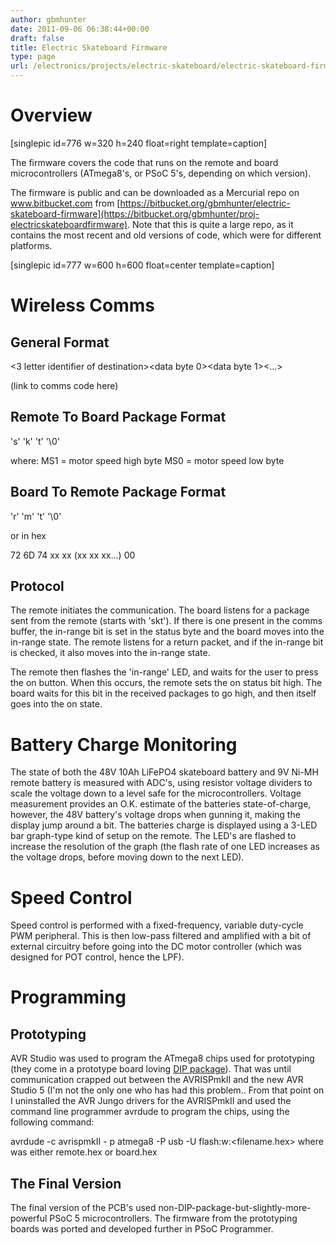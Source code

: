 ```yaml
---
author: gbmhunter
date: 2011-09-06 06:38:44+00:00
draft: false
title: Electric Skateboard Firmware
type: page
url: /electronics/projects/electric-skateboard/electric-skateboard-firmware
---
```


# Overview


[singlepic id=776 w=320 h=240 float=right template=caption]

The firmware covers the code that runs on the remote and board microcontrollers (ATmega8's, or PSoC 5's, depending on which version).

The firmware is public and can be downloaded as a Mercurial repo on www.bitbucket.com from [https://bitbucket.org/gbmhunter/electric-skateboard-firmware](https://bitbucket.org/gbmhunter/proj-electricskateboardfirmware). Note that this is quite a large repo, as it contains the most recent and old versions of code, which were for different platforms.

[singlepic id=777 w=600 h=600 float=center template=caption]


# Wireless Comms




## General Format


<3 letter identifier of destination><number of data bytes n><data byte 0><data byte 1><...><data byte n><checksum>

(link to comms code here)


## Remote To Board Package Format


's' 'k' 't' <number of data bytes> <status byte> <MS1> <MS0> '\0'

where:
MS1 = motor speed high byte
MS0 = motor speed low byte


## Board To Remote Package Format


'r' 'm' 't' <number of data bytes> <status byte> '\0'

or in hex

72 6D 74 xx xx (xx xx xx...) 00


## Protocol


The remote initiates the communication. The board listens for a package sent from the remote (starts with 'skt'). If there is one present in the comms buffer, the in-range bit is set in the status byte and the board moves into the in-range state. The remote listens for a return packet, and if the in-range bit is checked, it also moves into the in-range state.

The remote then flashes the 'in-range' LED, and waits for the user to press the on button. When this occurs, the remote sets the on status bit high. The board waits for this bit in the received packages to go high, and then itself goes into the on state.


# Battery Charge Monitoring


The state of both the 48V 10Ah LiFePO4 skateboard battery and 9V Ni-MH remote battery is measured with ADC's, using resistor voltage dividers to scale the voltage down to a level safe for the microcontrollers. Voltage measurement provides an O.K. estimate of the batteries state-of-charge, however, the 48V battery's voltage drops when gunning it, making the display jump around a bit. The batteries charge is displayed using a 3-LED bar graph-type kind of setup on the remote. The LED's are flashed to increase the resolution of the graph (the flash rate of one LED increases as the voltage drops, before moving down to the next LED).


# Speed Control


Speed control is performed with a fixed-frequency, variable duty-cycle PWM peripheral. This is then low-pass filtered and amplified with a bit of external circuitry before going into the DC motor controller (which was designed for POT control, hence the LPF).


# Programming




## Prototyping


AVR Studio was used to program the ATmega8 chips used for prototyping (they come in a prototype board loving [DIP package](http://blog.mbedded.ninja/electronics/circuit-design/component-packages)). That was until communication crapped out between the AVRISPmkII and the new AVR Studio 5 (I'm not the only one who has had this problem.. From that point on I uninstalled the AVR Jungo drivers for the AVRISPmkII and used the command line programmer avrdude to program the chips, using the following command:

avrdude -c avrispmkII - p atmega8 -P usb -U flash:w:<filename.hex>
where <filename> was either remote.hex or board.hex


## The Final Version


The final version of the PCB's used non-DIP-package-but-slightly-more-powerful PSoC 5 microcontrollers. The firmware from the prototyping boards was ported and developed further in PSoC Programmer.
